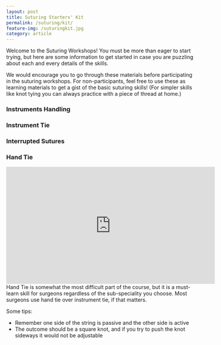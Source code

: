 ```yaml
---
layout: post
title: Suturing Starters' Kit
permalink: /suturing/kit/
feature-img: /suturingkit.jpg
category: article
---
```

Welcome to the Suturing Workshops! You must be more than eager to start trying, but here are some information to get started in case you are puzzling about each and every details of the skills.

We would encourage you to go through these materials before participating in the suturing workshops. For non-participants, feel free to use these as learning materials to get a gist of the basic suturing skills!
(For simpler skills like knot tying you can always practice with a piece of thread at home.)

### Instruments Handling


### Instrument Tie


### Interrupted Sutures


### Hand Tie
<div class="flex-video">
	<iframe width="560" height="315" src="https://www.youtube.com/embed/_lvQ2YJ0RjQ" frameborder="0" allowfullscreen></iframe>
</div>
Hand Tie is somewhat the most difficult part of the course, but it is a must-learn skill for surgeons regardless of the sub-speciality you choose. Most surgeons use hand tie over instrument tie, if that matters.

Some tips:
* Remember one side of the string is passive and the other side is active
* The outcome should be a square knot, and if you try to push the knot sideways it would not be adjustable 
